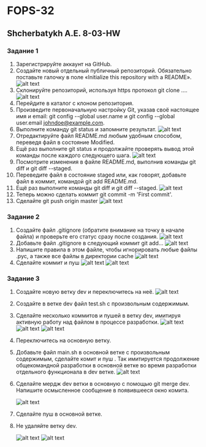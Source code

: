 # FOPS-32
## Shcherbatykh A.E. 8-03-HW
### Задание 1
1. Зарегистрируйте аккаунт на GitHub.
2. Создайте новый отдельный публичный репозиторий. Обязательно поставьте галочку в поле «Initialize this repository with a README».
![alt text](https://github.com/Anton-Shcherbatykh/FOPS-32/blob/main/images/%D0%B2%D1%8B%D0%BF%D0%BE%D0%BB%D0%BD%D0%B5%D0%BD%D0%B8%D0%B5_1_2.jpg)
3. Склонируйте репозиторий, используя https протокол git clone ....
![alt text](https://github.com/Anton-Shcherbatykh/FOPS-32/blob/main/images/%D0%B2%D1%8B%D0%BF%D0%BE%D0%BB%D0%BD%D0%B5%D0%BD%D0%B8%D0%B5_3.jpg)
4. Перейдите в каталог с клоном репозитория.
5. Произведите первоначальную настройку Git, указав своё настоящее имя и email: git config --global user.name и git config --global user.email johndoe@example.com.
6. Выполните команду git status и запомните результат.
![alt text](https://github.com/Anton-Shcherbatykh/FOPS-32/blob/main/images/%D0%B2%D1%8B%D0%BF%D0%BE%D0%BB%D0%BD%D0%B5%D0%BD%D0%B8%D0%B5_4_5_6.jpg)
7. Отредактируйте файл README.md любым удобным способом, переведя файл в состояние Modified.
8. Ещё раз выполните git status и продолжайте проверять вывод этой команды после каждого следующего шага.
![alt text](https://github.com/Anton-Shcherbatykh/FOPS-32/blob/main/images/%D0%B2%D1%8B%D0%BF%D0%BE%D0%BB%D0%BD%D0%B5%D0%BD%D0%B8%D0%B5_7_8.jpg)
9. Посмотрите изменения в файле README.md, выполнив команды git diff и git diff --staged.
10. Переведите файл в состояние staged или, как говорят, добавьте файл в коммит, командой git add README.md.
11. Ещё раз выполните команды git diff и git diff --staged.
![alt text](https://github.com/Anton-Shcherbatykh/FOPS-32/blob/main/images/%D0%B2%D1%8B%D0%BF%D0%BE%D0%BB%D0%BD%D0%B5%D0%BD%D0%B8%D0%B5_9_10_11.jpg)
12. Теперь можно сделать коммит git commit -m 'First commit'.
13. Сделайте git push origin master
![alt text](https://github.com/Anton-Shcherbatykh/FOPS-32/blob/main/images/%D0%B2%D1%8B%D0%BF%D0%BE%D0%BB%D0%BD%D0%B5%D0%BD%D0%B8%D0%B5_12_13.jpg)


### Задание 2
1. Создайте файл .gitignore (обратите внимание на точку в начале файла) и проверьте его статус сразу после создания.
   ![alt text](https://github.com/Anton-Shcherbatykh/FOPS-32/blob/main/images/%D0%97%D0%B0%D0%B4%D0%B0%D0%BD%D0%B8%D0%B5_2_1.jpg)
2. Добавьте файл .gitignore в следующий коммит git add...
    ![alt text](https://github.com/Anton-Shcherbatykh/FOPS-32/blob/main/images/%D0%97%D0%B0%D0%B4%D0%B0%D0%BD%D0%B8%D0%B5_2_2.jpg)
3. Напишите правила в этом файле, чтобы игнорировать любые файлы .pyc, а также все файлы в директории cache
   ![alt text](https://github.com/Anton-Shcherbatykh/FOPS-32/blob/main/images/%D0%97%D0%B0%D0%B4%D0%B0%D0%BD%D0%B8%D0%B5_2_3.jpg)
4. Сделайте коммит и пуш
   ![alt text](https://github.com/Anton-Shcherbatykh/FOPS-32/blob/main/images/%D0%97%D0%B0%D0%B4%D0%B0%D0%BD%D0%B8%D0%B5_2_4.jpg)
   ![alt text](https://github.com/Anton-Shcherbatykh/FOPS-32/blob/main/images/%D0%97%D0%B0%D0%B4%D0%B0%D0%BD%D0%B8%D0%B5_2_4_1.jpg)


### Задание 3

1. Создайте новую ветку dev и переключитесь на неё.
   ![alt text](https://github.com/Anton-Shcherbatykh/FOPS-32/blob/main/images/%D0%97%D0%B0%D0%B4%D0%B0%D0%BD%D0%B8%D0%B5_3_1.jpg)
2. Создайте в ветке dev файл test.sh с произвольным содержимым.
3. Сделайте несколько коммитов и пушей в ветку dev, имитируя активную работу над файлом в процессе разработки.
    ![alt text](https://github.com/Anton-Shcherbatykh/FOPS-32/blob/main/images/%D0%97%D0%B0%D0%B4%D0%B0%D0%BD%D0%B8%D0%B5_3_2_%26_3.jpg)
   ![alt text](https://github.com/Anton-Shcherbatykh/FOPS-32/blob/main/images/%D0%97%D0%B0%D0%B4%D0%B0%D0%BD%D0%B8%D0%B5_3_3_1.jpg)
    ![alt text](https://github.com/Anton-Shcherbatykh/FOPS-32/blob/main/images/%D0%97%D0%B0%D0%B4%D0%B0%D0%BD%D0%B8%D0%B5_3_3_2.jpg)
4. Переключитесь на основную ветку.
5. Добавьте файл main.sh в основной ветке с произвольным содержимым, сделайте комит и пуш . Так имитируется продолжение общекомандной разработки в основной ветке во время разработки отдельного функционала в dev ветке.
    ![alt text](https://github.com/Anton-Shcherbatykh/FOPS-32/blob/main/images/%D0%97%D0%B0%D0%B4%D0%B0%D0%BD%D0%B8%D0%B5_3_5.jpg)
   
6. Сделайте мердж dev ветки в основную с помощью git merge dev. Напишите осмысленное сообщение в появившееся окно комита.
   
   ![alt text](https://github.com/Anton-Shcherbatykh/FOPS-32/blob/main/images/%D0%97%D0%B0%D0%B4%D0%B0%D0%BD%D0%B8%D0%B5_3_8_1.jpg)
   
7. Сделайте пуш в основной ветке.
8. Не удаляйте ветку dev.
   
    ![alt text](https://github.com/Anton-Shcherbatykh/FOPS-32/blob/main/images/%D0%97%D0%B0%D0%B4%D0%B0%D0%BD%D0%B8%D0%B5_3_7.jpg)
    ![alt text](https://github.com/Anton-Shcherbatykh/FOPS-32/blob/main/images/%D0%97%D0%B0%D0%B4%D0%B0%D0%BD%D0%B8%D0%B5_3_8.jpg)
   
